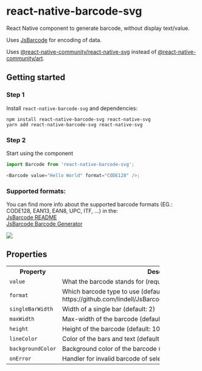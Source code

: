 # react-native-barcode-svg

React Native component to generate barcode, without display text/value.

Uses [JsBarcode](https://github.com/lindell/JsBarcode) for encoding of data.

Uses [@react-native-community/react-native-svg](https://github.com/react-native-community/react-native-svg) instead of [@react-native-community/art](https://github.com/react-native-community/art).

## Getting started

### Step 1

Install `react-native-barcode-svg` and dependencies:

    npm install react-native-barcode-svg react-native-svg
    yarn add react-native-barcode-svg react-native-svg

### Step 2

Start using the component

```javascript
import Barcode from 'react-native-barcode-svg';

<Barcode value="Hello World" format="CODE128" />;
```

### Supported formats:

You can find more info about the supported barcode formats (EG.: CODE128, EAN13, EAN8, UPC, ITF, ...) in the:  
[JsBarcode README](https://github.com/lindell/JsBarcode#supported-barcodes)  
[JsBarcode Barcode Generator](https://lindell.me/JsBarcode/generator/)

![](./images/example.png)

## Properties

<table style="width:80%">
  <tr>
    <th>Property</th>
    <th>Description</th>
  </tr>
  <tr>
    <td><code>value</code></td>
    <td>What the barcode stands for (required).</td>
  </tr>
  <tr>
    <td><code>format</code></td>
    <td>Which barcode type to use (default: CODE128). https://github.com/lindell/JsBarcode/blob/master/src/barcodes/index.js</td>
  </tr>
  <tr>
    <td><code>singleBarWidth</code></td>
    <td>Width of a single bar (default: 2)</td>
  </tr>
  <tr>
    <td><code>maxWidth</code></td>
    <td>Max-width of the barcode (default: undefined, no-limitation)</td>
  </tr>
  <tr>
    <td><code>height</code></td>
    <td>Height of the barcode (default: 100)</td>
  </tr>
  <tr>
    <td><code>lineColor</code></td>
    <td>Color of the bars and text (default: #000000)</td>
  </tr>
  <tr>
    <td><code>backgroundColor</code></td>
    <td>Background color of the barcode (default: #FFFFFF)</td>
  </tr>
  <tr>
    <td><code>onError</code></td>
    <td>Handler for invalid barcode of selected format</td>
  </tr>
</table>
